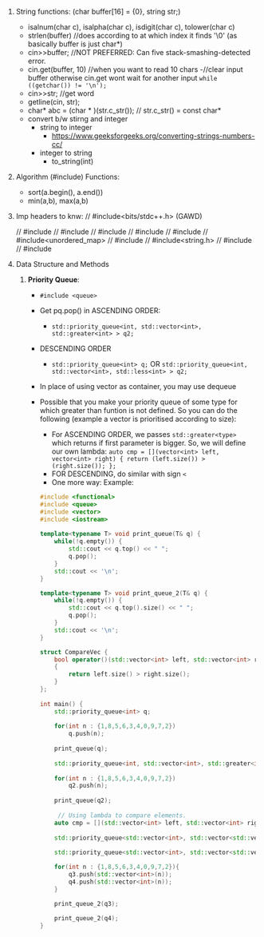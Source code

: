 1. String functions: (char buffer[16] = {0}, string str;)
	- isalnum(char c), isalpha(char c), isdigit(char c), tolower(char c)
	- strlen(buffer) //does according to at which index it finds '\0' (as basically buffer is just char*)
	- cin>>buffer; //NOT PREFERRED: Can five stack-smashing-detected error.
	- cin.get(buffer, 10) //when you want to read 10 chars 
		-//clear input buffer otherwise cin.get wont wait for another input
    	`while ((getchar()) != '\n');`
	- cin>>str; //get word
	- getline(cin, str);
	- char* abc = (char * )(str.c_str()); // str.c_str() = const char*
	- convert b/w stirng and integer
		- string to integer
			- https://www.geeksforgeeks.org/converting-strings-numbers-cc/
		- integer to string
			- to_string(int)

2. Algorithm (#include<algorithm>) Functions: 
	- sort(a.begin(), a.end())
	- min(a,b), max(a,b)

3. Imp headers to knw:
	// #include<bits/stdc++.h> (GAWD)

	// #include<iostream>
	// #include<vector>
	// #include<stack>
	// #include<queue>
	// #include<map>
	// #include<unordered_map>
	// #include<string>
	// #include<string.h>
	// #include <list>
	// #include<algorithm>

4. Data Structure and Methods
	1. **Priority Queue**:
		- `#include <queue>`
		- Get pq.pop() in ASCENDING ORDER:
			- `std::priority_queue<int, std::vector<int>, std::greater<int> > q2;`
		- DESCENDING ORDER
			- `std::priority_queue<int> q;` OR `std::priority_queue<int, std::vector<int>, std::less<int> > q2;` 
		- In place of using vector<int> as container, you may use dequeue<int>
		- Possible that you make your priority queue of some type for which greater than funtion is not defined. So you can do the following (example a vector<int> is prioritised according to size):
			- For ASCENDING ORDER, we passes `std::greater<type>` which returns if first parameter is bigger. So, we will define our own lambda:
				`auto cmp = [](vector<int> left, vector<int> right) { return (left.size()) > (right.size()); };`
			- FOR DESCENDING, do similar with sign `<`
			- One more way:
			Example:

			```cpp
			#include <functional>
			#include <queue>
			#include <vector>
			#include <iostream>
			 
			template<typename T> void print_queue(T& q) {
			    while(!q.empty()) {
			        std::cout << q.top() << " ";
			        q.pop();
			    }
			    std::cout << '\n';
			}

			template<typename T> void print_queue_2(T& q) {
			    while(!q.empty()) {
			        std::cout << q.top().size() << " ";
			        q.pop();
			    }
			    std::cout << '\n';
			}

			struct CompareVec { 
			    bool operator()(std::vector<int> left, std::vector<int> right) 
			    { 
			        return left.size() > right.size(); 
			    } 
			}; 
			 
			int main() {
			    std::priority_queue<int> q;
			 
			    for(int n : {1,8,5,6,3,4,0,9,7,2})
			        q.push(n);
			 
			    print_queue(q);
			 
			    std::priority_queue<int, std::vector<int>, std::greater<int> > q2;
			 
			    for(int n : {1,8,5,6,3,4,0,9,7,2})
			        q2.push(n);
			 
			    print_queue(q2);
			 
			     // Using lambda to compare elements.
			    auto cmp = [](std::vector<int> left, std::vector<int> right) { return (left.size()) > (right.size()); };
			    
			    std::priority_queue<std::vector<int>, std::vector<std::vector<int>>, decltype(cmp)> q3(cmp);
			 
			    std::priority_queue<std::vector<int>, std::vector<std::vector<int>>, CompareVec> q4;

			    for(int n : {1,8,5,6,3,4,0,9,7,2}){
			        q3.push(std::vector<int>(n));
			        q4.push(std::vector<int>(n));
			    }

			    print_queue_2(q3);
			    
			    print_queue_2(q4);
			}
			```
